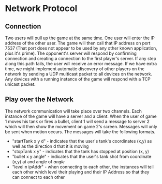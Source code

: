 # Network Protocol #

## Connection ##

Two users will pull up the game at the same time. One user will enter the IP address of the other user. The game will then call that IP address on port 7537 (That port does not appear to be used by any other known application, plus it's prime). The opponent's server will respond by confirming connection and creating a connection to the first player's server. If any step along this path fails, the user will receive an error message. If we have extra time, we might implement automatic discovery of other players on the network by sending a UDP multicast packet to all devices on the network. Any devices with a running instance of the game will respond with a TCP unicast packet.

## Play over the Network ##

The network communication will take place over two channels. Each instance of the game will have a server and a client. When the user of game 1 moves his tank or fires a bullet, client 1 will send a message to server 2 which will then show the movement on game 2's screen. Messages will only be sent when motion occurs. The messages will take the following formats.
  * "startTank x y d" - indicates that the user's tank's coordinates (x,y) as well as the direction d that it is moving
  * "stopTank x y" - indicates that the tank has stopped at position (x, y)
  * "bullet x y angle" - indicates that the user's tank shot from coordinate (x,y) at and angle of _angle_
  * "level n ipAddr" - when connecting to each other, the instances will tell each other which level their playing and their IP Address so that they can connect to each other